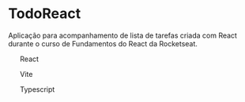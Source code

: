 # TodoReact

Aplicação para acompanhamento de lista de tarefas criada com React durante o curso de Fundamentos do React da Rocketseat.

<ul>React</ul> 
<ul>Vite</ul> 
<ul>Typescript</ul>
